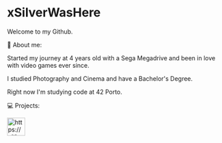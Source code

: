# xSilverWasHere
Welcome to my Github.

:raising_hand: About me:

Started my journey at 4 years old with a Sega Megadrive and been in love with video games ever since.

I studied Photography and Cinema and have a Bachelor's Degree.

Right now I'm studying code at 42 Porto.

:computer: Projects:

<a href="https://github.com/xSilverWasHere/42Piscine"><img src="https://encrypted-tbn0.gstatic.com/images?q=tbn:ANd9GcRQeOJX7VJeno3Cy_6JqZaMATH6pp7C694A7g&s" alt="https://github.com/xSilverWasHere/42Piscine" style="width:42px;height:42px;"></a>
